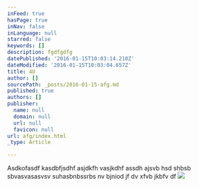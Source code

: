 ```yaml
---
inFeed: true
hasPage: true
inNav: false
inLanguage: null
starred: false
keywords: []
description: fgdfgdfg
datePublished: '2016-01-15T10:03:14.210Z'
dateModified: '2016-01-15T10:03:04.657Z'
title: 4U
author: []
sourcePath: _posts/2016-01-15-afg.md
published: true
authors: []
publisher:
  name: null
  domain: null
  url: null
  favicon: null
url: afg/index.html
_type: Article

---
```

Asdkofasdf kasdbfjsdhf asjdkfh vasjkdhf assdh ajsvb hsd shbsb sbvasvasasvsv   suhasbnbssrbs  nv bjniod jf dv xfvb jkbfv df
![](https://the-grid-user-content.s3-us-west-2.amazonaws.com/2aa9c985-3f9a-47ef-856d-1751e76bc430.jpg)